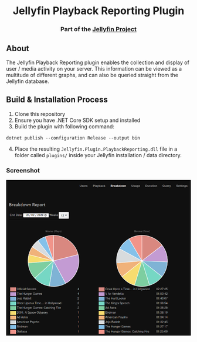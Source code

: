 <h1 align="center">Jellyfin Playback Reporting Plugin</h1>
<h3 align="center">Part of the <a href="https://jellyfin.org/">Jellyfin Project</a></h3>

## About
The Jellyfin Playback Reporting plugin enables the collection and display of user / media activity on your server.
This information can be viewed as a multitude of different graphs, and can also be queried straight from the Jellyfin database.

## Build & Installation Process
1. Clone this repository
2. Ensure you have .NET Core SDK setup and installed
3. Build the plugin with following command:
```
dotnet publish --configuration Release --output bin
```
4. Place the resulting `Jellyfin.Plugin.PlaybackReporting.dll` file in a folder called `plugins/` inside your Jellyfin installation / data directory.

### Screenshot
<img src=screenshot.png>
